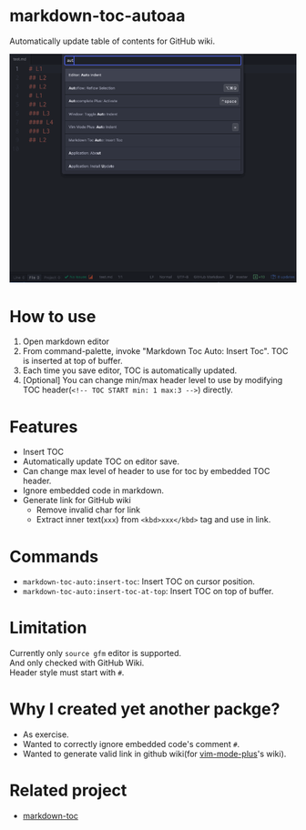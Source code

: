 # markdown-toc-autoaa

Automatically update table of contents for GitHub wiki.

![gif](https://raw.githubusercontent.com/t9md/t9md/12d553f0ec6d5ae921dea200ae2250f718a09523/img/atom-markdown-toc-auto.gif)

# How to use

1. Open markdown editor
2. From command-palette, invoke "Markdown Toc Auto: Insert Toc". TOC is inserted at top of buffer.
3. Each time you save editor, TOC is automatically updated.
4. [Optional] You can change min/max header level to use by modifying TOC header(`<!-- TOC START min: 1 max:3 -->`) directly.

# Features

- Insert TOC
- Automatically update TOC on editor save.
- Can change max level of header to use for toc by embedded TOC header.
- Ignore embedded code in markdown.
- Generate link for GitHub wiki
  - Remove invalid char for link
  - Extract inner text(`xxx`) from `<kbd>xxx</kbd>` tag and use in link.

# Commands

- `markdown-toc-auto:insert-toc`: Insert TOC on cursor position.
- `markdown-toc-auto:insert-toc-at-top`: Insert TOC on top of buffer.

# Limitation

Currently only `source gfm` editor is supported.  
And only checked with GitHub Wiki.  
Header style must start with `#`.  

# Why I created yet another packge?

- As exercise.
- Wanted to correctly ignore embedded code's comment `#`.
- Wanted to generate valid link in github wiki(for [vim-mode-plus](https://atom.io/packages/vim-mode-plus)'s wiki).

# Related project

- [markdown-toc](https://atom.io/packages/markdown-toc)
